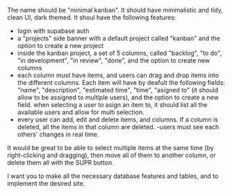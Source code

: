 The name should be "minimal kanban". It should have minimalistic and tidy, clean UI, dark themed. It shoul have  the following features:
- login with supabase auth
- a "projects" side banner with a default project called "kanban" and the option to create a new project
- inside the kanban project, a set of 5 columns, called "backlog", "to do", "in development", "in review", "done", and the option to create new columns
- each column must have items, and users can drag and drop items into the different columns. Each item will have by deafult the following fields: "name", "description",  "estimated time", "time", "asigned to" (it should allow to be assigned to multiple users), and  the option to create a new field.
when selecting a user to asign an item to, it should list all the available users and allow for multi selection.
- every user can add, edit and delete items, and columns. If a column is deleted, all the items in that column are deleted.
-users must see each others' changes in real time.

It would be great to be able to select multiple items at the same time (by right-clicking and dragging), then move all of them to another column, or delete them all with the SUPR button.

I want you to make all the necessary database features and tables, and to implement the desired site. 
